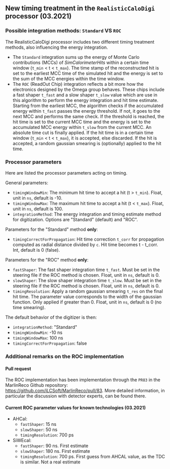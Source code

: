 ## New timing treatment in the `RealisticCaloDigi` processor (03.2021)

### Possible integration methods: `Standard` VS `ROC`

The RealisticCaloDigi processor includes two different timing treatment methods, also influencing the energy integration.

- The `Standard` integration sums up the energy of Monte Carlo contributions (MCCs) of *SimCalorimeterHits* within a certain time window (`t_min` < t < `t_max`). The time stamp of the reconstructed hit is set to the earliest MCC time of the simulated hit and the energy is set to the sum of the MCC energies within the time window.
- The `ROC` (ReadOut Chip) integration reflects a bit more how the electronics designed by the Omega group behaves. These chips include a fast shaper `t_fast` and a slow shaper `t_slow` value which are use in this algorithm to perform the energy integration and hit time estimate. Starting from the earliest MCC, the algorithm checks if the accumulated energy within `t_fast` passes the energy threshold. If not, it goes to the next MCC and performs the same check. If the threshold is reached, the hit time is set to the current MCC time and the energy is set to the accumulated MCC energy within `t_slow` from the current MCC. An absolute time cut is finally applied. If the hit time is in a certain time window (`t_min` < t < `t_max`), it is accepted, else discarded. If the hit is accepted, a random gaussian smearing is (optionally) applied to the hit time.

### Processor parameters

Here are listed the processor parameters acting on timing.

General parameters:

- `timingWindowMin`: The minimum hit time to accept a hit (t > `t_min`). Float, unit in `ns`, default is -10.
- `timingWindowMax`: The maximum hit time to accept a hit (t < `t_max`). Float, unit in `ns`, default is 100.
- `integrationMethod`: The energy integration and timing estimate method for digitization. Options are "Standard" (default) and "ROC".

Parameters for the "Standard" method **only**:

- `timingCorrectForPropagation`: Hit time correction `t_corr` for propagation computed as radial distance divided by `c`. Hit time becomes t - t_corr. Int, default is 0 (false).

Parameters for the "ROC" method **only**:

- `fastShaper`: The fast shaper integration time `t_fast`. Must be set in the steering file if the ROC method is chosen. Float, unit in `ns`, default is 0.
- `slowShaper`: The slow shaper integration time `t_slow`. Must be set in the steering file if the ROC method is chosen. Float, unit in `ns`, default is 0.
- `timingResolution`: Apply a random gaussian smearing `t_res` on the final hit time. The parameter value corresponds to the width of the gaussian function. Only applied if greater than 0. Float, unit in `ns`, default is 0 (no time smearing).

The default behavior of the digitizer is then:

- `integrationMethod`: "Standard"
- `timingWindowMin`: -10 ns
- `timingWindowMax`: 100 ns
- `timingCorrectForPropagation`: false


### Additional remarks on the ROC implementation

#### Pull request
The ROC implementation has been implementation through the `PR83` in the MarlinReco Github repository: https://github.com/iLCSoft/MarlinReco/pull/83. More detailed information, in particular the discussion with detector experts, can be found there.

#### Current ROC parameter values for known technologies (03.2021)

- AHCal:
  - `fastShaper`: 15 ns
  - `slowShaper`: 50 ns
  - `timingResolution`: 700 ps
- SiWEcal:
  - `fastShaper`: 90 ns. First estimate
  - `slowShaper`: 180 ns. First estimate
  - `timingResolution`: 700 ps. First guess from AHCAL value, as the TDC is similar. Not a real estimate
   
   



